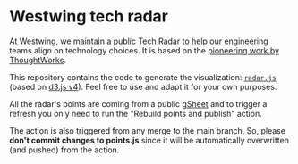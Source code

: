 # Westwing tech radar 

At [Westwing](http://westwing.de), we maintain a [public Tech
Radar](https://westwing-home-and-living.github.io/techradar/) to help our engineering teams
align on technology choices. It is based on the [pioneering work
by ThoughtWorks](https://www.thoughtworks.com/radar).

This repository contains the code to generate the visualization:
[`radar.js`](/docs/radar.js) (based on [d3.js v4](https://d3js.org)).
Feel free to use and adapt it for your own purposes.

All the radar's points are coming from a public [gSheet](https://docs.google.com/spreadsheets/d/1qxqDFvSeZvmaHd5MNnJ-JiDcmUTXilXjCm9xfJe03EM/edit#gid=0) and to trigger a refresh you only need to run the  "Rebuild points and publish" action. 


The action is also triggered from any merge to the main branch. 
So, please **don't commit changes to points.js** since it will be automatically overwritten (and pushed) from the action. 

```